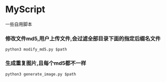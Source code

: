 # MyScript
一些自用脚本

### 修改文件md5,用户上传文件,会过滤全部目录下面的指定后缀名文件

`python3 modify_md5.py $path`
### 生成重复图片,且每个md5都不一样

`python3 generate_image.py $path`